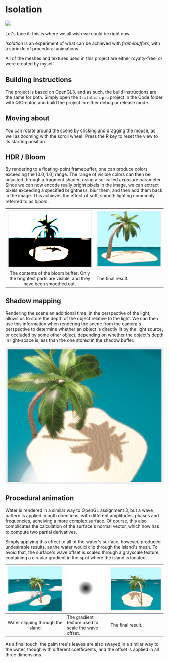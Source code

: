 # Isolation

![](Screenshots/palm.gif)

Let's face it: this is where we all wish we could be right now.

_Isolation_ is an experiment of what can be achieved with _framebuffers_, with a sprinkle of procedural animations.

All of the meshes and textures used in this project are either royalty-free, or were created by myself.

## Building instructions

The project is based on OpenGL3, and as such, the build instructions are the same for both. Simply open the `Isolation.pro` project in the Code folder with QtCreator, and build the project in either debug or release mode.

## Moving about

You can rotate around the scene by clicking and dragging the mouse, as well as zooming with the scroll wheel. Press the R key to reset the view to its starting position.

## HDR / Bloom

By rendering to a floating-point framebuffer, one can produce colors exceeding the [0.0, 1.0] range. The range of visible colors can then be adjusted through a fragment shader, using a so-called _exposure_ parameter.  
Since we can now encode really bright pixels in the image, we can extract pixels exceeding a specified brightness, blur them, and then add them back in the image. This achieves the effect of soft, smooth lighting commonly referred to as _bloom_.

|                                      ![](Screenshots/bloom-buf.png)                                      | ![](Screenshots/bloom.png) |
| :------------------------------------------------------------------------------------------------------: | -------------------------- |
| The contents of the bloom buffer. Only the brightest parts are visible, and they have been smoothed out. | The final result.          |

## Shadow mapping

Rendering the scene an additional time, in the perspective of the light, allows us to store the depth of the object relative to the light. We can then use this information when rendering the scene from the camera's perspective to determine whether an object is directly lit by the light source, or occluded by some other object, depending on whether the object's depth in light-space is less than the one stored in the shadow buffer.

![](Screenshots/shadow.png)

## Procedural animation

Water is rendered in a similar way to OpenGL assignment 3, but a wave pattern is applied in both directions, with different amplitudes, phases and frequencies, acheiving a more complex surface. Of course, this also complicates the calculation of the surface's normal vector, which now has to compute two partial derivatives.

Simply applying this effect to all of the water's surface, however, produced undesirable results, as the water would clip through the island's mesh. To avoid that, the surface's wave offset is scaled through a grayscale texture, containing a circular gradient in the spot where the island is located.

|  ![](Screenshots/water-wrong.png)  | ![](Code/textures/gradient.png)                     | ![](Screenshots/water-right.png) |
| :--------------------------------: | --------------------------------------------------- | -------------------------------- |
| Water clipping through the island. | The gradient texture used to scale the wave offset. | The final result.                |

As a final touch, the palm tree's leaves are also swayed in a similar way to the water, though with different coefficients, and the offset is applied in all three dimensions.
